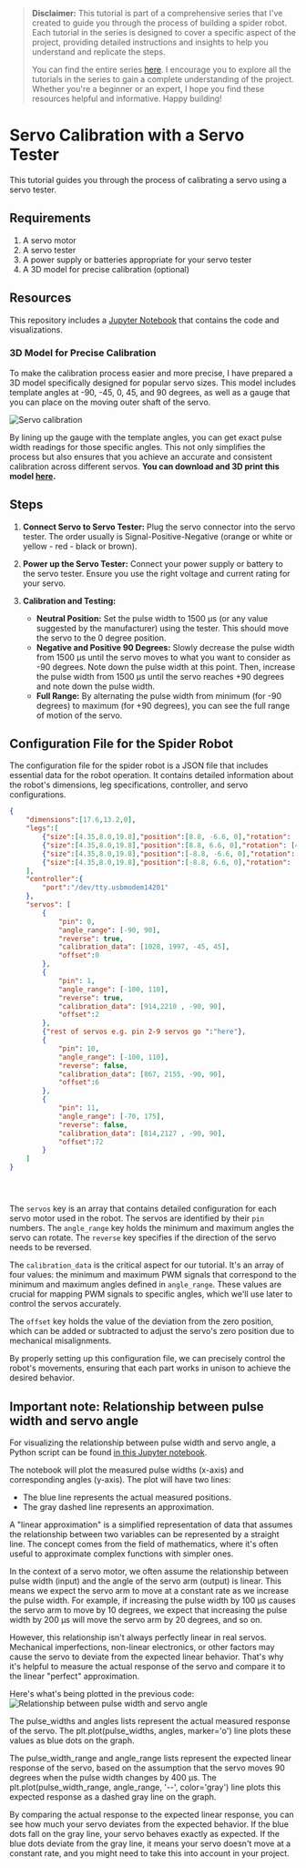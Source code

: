 > **Disclaimer:** This tutorial is part of a comprehensive series that I've created to guide you through the process of building a spider robot. Each tutorial in the series is designed to cover a specific aspect of the project, providing detailed instructions and insights to help you understand and replicate the steps.
> 
> You can find the entire series [here](../README.md). I encourage you to explore all the tutorials in the series to gain a complete understanding of the project. Whether you're a beginner or an expert, I hope you find these resources helpful and informative. Happy building!


# Servo Calibration with a Servo Tester

This tutorial guides you through the process of calibrating a servo using a servo tester. 

## Requirements

1. A servo motor
2. A servo tester
3. A power supply or batteries appropriate for your servo tester
4. A 3D model for precise calibration (optional)


## Resources

This repository includes a [Jupyter Notebook](servo_calibration.ipynb) that contains the code and visualizations. 

### 3D Model for Precise Calibration

To make the calibration process easier and more precise, I have prepared a 3D model specifically designed for popular servo sizes. This model includes template angles at -90, -45, 0, 45, and 90 degrees, as well as a gauge that you can place on the moving outer shaft of the servo.

![Servo calibration](media/servo_calibration.png)

By lining up the gauge with the template angles, you can get exact pulse width readings for those specific angles. This not only simplifies the process but also ensures that you achieve an accurate and consistent calibration across different servos. 
**You can download and 3D print this model [here](https://www.thingiverse.com/thing:6191213).**

## Steps

1. **Connect Servo to Servo Tester:** Plug the servo connector into the servo tester. The order usually is Signal-Positive-Negative (orange or white or yellow - red - black or brown).

2. **Power up the Servo Tester:** Connect your power supply or battery to the servo tester. Ensure you use the right voltage and current rating for your servo.

3. **Calibration and Testing:**
   - **Neutral Position:** Set the pulse width to 1500 μs (or any value suggested by the manufacturer) using the tester. This should move the servo to the 0 degree position.
   - **Negative and Positive 90 Degrees:** Slowly decrease the pulse width from 1500 μs until the servo moves to what you want to consider as -90 degrees. Note down the pulse width at this point. Then, increase the pulse width from 1500 μs until the servo reaches +90 degrees and note down the pulse width.
   - **Full Range:** By alternating the pulse width from minimum (for -90 degrees) to maximum (for +90 degrees), you can see the full range of motion of the servo. 
## Configuration File for the Spider Robot

The configuration file for the spider robot is a JSON file that includes essential data for the robot operation. It contains detailed information about the robot's dimensions, leg specifications, controller, and servo configurations.

```json
{
    "dimensions":[17.6,13.2,0],
    "legs":[
        {"size":[4.35,8.0,19.8],"position":[8.8, -6.6, 0],"rotation": [-45,0,180]},
        {"size":[4.35,8.0,19.8],"position":[8.8, 6.6, 0],"rotation": [45,0,180]},
        {"size":[4.35,8.0,19.8],"position":[-8.8, -6.6, 0],"rotation": [-135,0,180]},
        {"size":[4.35,8.0,19.8],"position":[-8.8, 6.6, 0],"rotation": [135,0,180]}
    ],
    "controller":{
        "port":"/dev/tty.usbmodem14201"
    },
    "servos": [
        {
            "pin": 0,
            "angle_range": [-90, 90],
            "reverse": true,
            "calibration_data": [1028, 1997, -45, 45],
            "offset":0
        },
        {
            "pin": 1,
            "angle_range": [-100, 110],
            "reverse": true,
            "calibration_data": [914,2210 , -90, 90],
            "offset":2
        },
        {"rest of servos e.g. pin 2-9 servos go ":"here"},
        {
            "pin": 10,
            "angle_range": [-100, 110],
            "reverse": false,
            "calibration_data": [867, 2155, -90, 90],
            "offset":6
        },
        {
            "pin": 11,
            "angle_range": [-70, 175],
            "reverse": false,
            "calibration_data": [814,2127 , -90, 90],
            "offset":72
        }
    ]
}





```

The `servos` key is an array that contains detailed configuration for each servo motor used in the robot. The servos are identified by their `pin` numbers. The `angle_range` key holds the minimum and maximum angles the servo can rotate. The `reverse` key specifies if the direction of the servo needs to be reversed.

The `calibration_data` is the critical aspect for our tutorial. It's an array of four values: the minimum and maximum PWM signals that correspond to the minimum and maximum angles defined in `angle_range`. These values are crucial for mapping PWM signals to specific angles, which we'll use later to control the servos accurately. 

The `offset` key holds the value of the deviation from the zero position, which can be added or subtracted to adjust the servo's zero position due to mechanical misalignments.

By properly setting up this configuration file, we can precisely control the robot's movements, ensuring that each part works in unison to achieve the desired behavior.

## Important note: Relationship between pulse width and servo angle

For visualizing the relationship between pulse width and servo angle, a Python script can be found [in this Jupyter notebook](servo_calibration.ipynb).

The notebook will plot the measured pulse widths (x-axis) and corresponding angles (y-axis). The plot will have two lines:

- The blue line represents the actual measured positions.
- The gray dashed line represents an approximation.

A "linear approximation" is a simplified representation of data that assumes the relationship between two variables can be represented by a straight line. The concept comes from the field of mathematics, where it's often useful to approximate complex functions with simpler ones.

In the context of a servo motor, we often assume the relationship between pulse width (input) and the angle of the servo arm (output) is linear. This means we expect the servo arm to move at a constant rate as we increase the pulse width. For example, if increasing the pulse width by 100 µs causes the servo arm to move by 10 degrees, we expect that increasing the pulse width by 200 µs will move the servo arm by 20 degrees, and so on.

However, this relationship isn't always perfectly linear in real servos. Mechanical imperfections, non-linear electronics, or other factors may cause the servo to deviate from the expected linear behavior. That's why it's helpful to measure the actual response of the servo and compare it to the linear "perfect" approximation.

Here's what's being plotted in the previous code:
![Relationship between pulse width and servo angle](media/image.png)

The pulse_widths and angles lists represent the actual measured response of the servo. The plt.plot(pulse_widths, angles, marker='o') line plots these values as blue dots on the graph.

The pulse_width_range and angle_range lists represent the expected linear response of the servo, based on the assumption that the servo moves 90 degrees when the pulse width changes by 400 µs. The plt.plot(pulse_width_range, angle_range, '--', color='gray') line plots this expected response as a dashed gray line on the graph.

By comparing the actual response to the expected linear response, you can see how much your servo deviates from the expected behavior. If the blue dots fall on the gray line, your servo behaves exactly as expected. If the blue dots deviate from the gray line, it means your servo doesn't move at a constant rate, and you might need to take this into account in your project.
